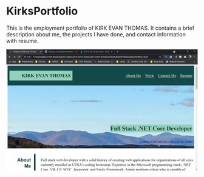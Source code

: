 # KirksPortfolio

This is the employment portfolio of KIRK EVAN THOMAS. It contains a brief description about me, the projects I have done, and contact information with resume.



![My Portfolio](assets/images/portfolio.png)

